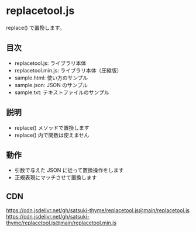 # replacetool.js
replace() で置換します。

## 目次
- replacetool.js: ライブラリ本体
- replacetool.min.js: ライブラリ本体（圧縮版）
- sample.html: 使い方のサンプル
- sample.json: JSON のサンプル
- sample.txt: テキストファイルのサンプル

## 説明
- replace() メソッドで置換します
- replace() 内で関数は使えません

## 動作
- 引数で与えた JSON に従って置換操作をします
- 正規表現にマッチさせて置換します

## CDN
https://cdn.jsdelivr.net/gh/satsuki-thyme/replacetool.js@main/replacetool.js
https://cdn.jsdelivr.net/gh/satsuki-thyme/replacetool.js@main/replacetool.min.js
